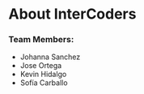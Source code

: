 # About InterCoders
### Team Members:
- Johanna Sanchez
- Jose Ortega
- Kevin Hidalgo
- Sofía Carballo
